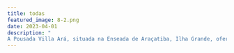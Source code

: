 ```yaml
---
title: todas
featured_image: 8-2.png
date: 2023-04-01
description: "
A Pousada Villa Ará, situada na Enseada de Araçatiba, Ilha Grande, oferece uma experiência única que combina o aconchego de uma casa estilo \"coliving\" com as luxuosas comodidades de uma pousada à beira-mar. Com 5 quartos climatizados, Wi-Fi Starlink e o charmoso Ará Bistrô abaixo, a pousada é o refúgio perfeito para uma estadia confortável e gastronômica memorável."
---
```

